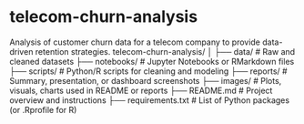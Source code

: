 # telecom-churn-analysis
Analysis of customer churn data for a telecom company to provide data-driven retention strategies.
telecom-churn-analysis/
│
├── data/                # Raw and cleaned datasets
├── notebooks/           # Jupyter Notebooks or RMarkdown files
├── scripts/             # Python/R scripts for cleaning and modeling
├── reports/             # Summary, presentation, or dashboard screenshots
├── images/              # Plots, visuals, charts used in README or reports
├── README.md            # Project overview and instructions
├── requirements.txt     # List of Python packages (or .Rprofile for R)
